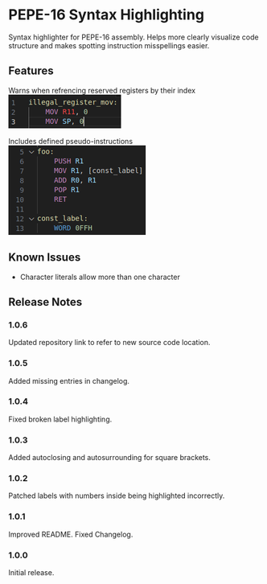 # PEPE-16 Syntax Highlighting

Syntax highlighter for PEPE-16 assembly. Helps more clearly visualize code structure and makes spotting instruction misspellings easier.

## Features

Warns when refrencing reserved registers by their index  
![Invalid register example](./InvalidRegister.png)

Includes defined pseudo-instructions  
![Pseudo instruction](./PseudoInstruction.png)

## Known Issues

* Character literals allow more than one character

## Release Notes

### 1.0.6

Updated repository link to refer to new source code location.

### 1.0.5

Added missing entries in changelog.

### 1.0.4

Fixed broken label highlighting.

### 1.0.3

Added autoclosing and autosurrounding for square brackets.

### 1.0.2

Patched labels with numbers inside being highlighted incorrectly.

### 1.0.1

Improved README.
Fixed Changelog.

### 1.0.0

Initial release.
